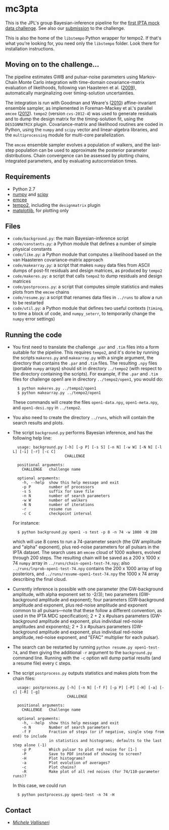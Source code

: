 # mc3pta #

This is the JPL's group Bayesian-inference pipeline for the [first IPTA mock data challenge](http://www.ipta4gw.org/?page_id=89). See also our [submission](http://www.vallis.org/ipta/submission.html) to the challenge.

This is also the home of the `libstempo` Python wrapper for tempo2. If that's what you're looking for, you need only the `libstempo` folder. Look there for installation instructions.

## Moving on to the challenge... ###

The pipeline estimates GWB and pulsar-noise parameters using Markov-Chain Monte Carlo integration with time-domain covariance-matrix evaluation of likelihoods, following van Haasteren et al. ([2009](http://adsabs.harvard.edu/abs/2009MNRAS.395.1005V)), automatically marginalizing over timing-solution uncertainties.

The integration is run with Goodman and Weare's ([2010](http://msp.org/camcos/2010/5-1/p04.xhtml)) affine-invariant ensemble sampler, as implemented in Foreman-Mackey et al.'s parallel `emcee` ([2012](http://adsabs.harvard.edu/abs/2012arXiv1202.3665F)). `tempo2` (version `cvs-2012-4`) was used to generate residuals and to dump the design matrix for the timing-solution fit, using the `DESIGNMATRIX` plugin. Covariance-matrix and likelihood routines are coded in Python, using the `numpy` and `scipy` vector and linear-algebra libraries, and the `multiprocessing` module for multi-core parallelization.

The `emcee` ensemble sampler evolves a population of walkers, and the last-step population can be used to approximate the posterior parameter distributions. Chain convergence can be assessed by plotting chains, integrated parameters, and by evaluating autocorrelation times.

## Requirements ##

* Python 2.7
* [numpy](http://numpy.scipy.org) and [scipy](http://numpy.scipy.org)
* [emcee](http://dan.iel.fm/emcee)
* [tempo2](http://www.atnf.csiro.au/research/pulsar/tempo2), including the `designmatrix` plugin
* [matplotlib](http://matplotlib.org), for plotting only

## Files ##

* `code/background.py`: the main Bayesian-inference script
* `code/constants.py`: a Python module that defines a number of simple physical constants
* `code/like.py`: a Python module that computes a likelihood based on the van Haasteren covariance-matrix approach
* `code/makearray.py`: a script that makes `numpy` data files from ASCII dumps of post-fit residuals and design matrices, as produced by `tempo2`
* `code/makeres.py`: a script that calls `tempo2` to dump residuals and design matrices
* `code/postprocess.py`: a script that computes simple statistics and makes plots from the `emcee` chains
* `code/resume.py`: a script that renames data files in `../runs` to allow a run to be restarted
* `code/util.py`: a Python module that defines two useful contexts (`timing`, to time a block of code, and `numpy_seterr`, to temporarily change the `numpy` error settings)

## Running the code ##

* You first need to translate the challenge `.par` and `.tim` files into a form suitable for the pipeline. This requires `tempo2`, and it's done by running the scripts `makeres.py` and `makearray.py` with a single argument, the directory that contains the `.par` and `.tim` files. The resulting `.npy` files (portable `numpy` arrays) should sit in directory `../tempo2` (with respect to the directory containing the scripts). For example, if the `.par` and `.tim` files for challenge open1 are in directory `../tempo2/open1`, you would do:

        $ python makeres.py ../tempo2/open1
        $ python makearray.py ../tempo2/open1

    These commands will create the files `open1-data.npy`, `open1-meta.npy`, and `open1-desi.npy` in `../tempo2`.
* You also need to create the directory `../runs`, which will contain the search results and plots.
* The script `background.py` performs Bayesian inference, and has the following help line:

        usage: background.py [-h] [-p P] [-s S] [-n N] [-w W] [-N N] [-l L] [-i] [-r] [-c C]
                             CHALLENGE

        positional arguments:
          CHALLENGE   challenge name

        optional arguments:
          -h, --help  show this help message and exit
          -p P        number of processors
          -s S        suffix for save file
          -n N        number of search parameters
          -w W        number of walkers
          -N N        number of iterations
          -r          resume run
          -c C        checkpoint interval

    For instance:

        $ python background.py open1 -s test -p 8 -n 74 -w 1000 -N 200

    which will use 8 cores to run a 74-parameter search (the GW amplitude and "alpha" exponent), plus red-noise parameters for all pulsars in the IPTA dataset. The search uses an `emcee` cloud of 1000 walkers, evolved through 200 steps. The resulting chain will be saved as a 200 x 1000 x 74 `numpy` array in `../runs/chain-open1-test-74.npy`; also `../runs/lnprob-open1-test-74.npy` contains the 200 x 1000 array of log posteriors, and `../runs/resume-open1-test-74.npy` the 1000 x 74 array describing the final cloud.
* Currently inference is possible with one parameter (the GW-background amplitude, with alpha exponent set to -2/3); two parameters (GW-background amplitude and exponent); four parameters (GW-background amplitude and exponent, plus red-noise amplitude and exponent common to all pulsars—note that these follow a different convention, as used in the IPTA MDC specification); 2 + 2 x #pulsars parameters (GW-background amplitude and exponent, plus individual red-noise amplitudes and exponents); 2 + 3 x #pulsars parameters (GW-background amplitude and exponent, plus individual red-noise amplitude, red-noise exponent, and "EFAC" multiplier for each pulsar).
* The search can be restarted by running `python resume.py open1-test-74`, and then giving the additional `-r` argument to the `background.py` command line. Running with the `-c` option will dump partial results (and a resume file) every `C` steps.
* The script `postprocess.py` outputs statistics and makes plots from the chain files:

        usage: postprocess.py [-h] [-n N] [-f F] [-p P] [-P] [-H] [-a] [-c] [-R] [-g]
                              CHALLENGE

        positional arguments:
          CHALLENGE   Challenge name

        optional arguments:
          -h, --help  show this help message and exit
          -n N        Number of search parameters
          -f F        Fraction of steps (or if negative, single step from end) to include
                      in statistics and histograms; defaults to the last step alone (-1)
          -p P        Which pulsar to plot red noise for [1-]
          -P          Save to PDF instead of showing to screen?
          -H          Plot histograms?
          -a          Plot evolution of averages?
          -c          Plot chains?
          -R          Make plot of all red noises (for 74/110-parameter runs)?

    In this case, we could run

        $ python postprocess.py open1-test -n 74 -H

## Contact ##

* [_Michele Vallisneri_](mailto:vallis@vallis.org)


